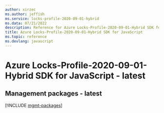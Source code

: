```yaml
---
author: xirzec
ms.author: jeffish
ms.service: locks-profile-2020-09-01-hybrid
ms.data: 07/21/2022
description: Reference for Azure Locks-Profile-2020-09-01-Hybrid SDK for JavaScript
title: Azure Locks-Profile-2020-09-01-Hybrid SDK for JavaScript
ms.topic: reference
ms.devlang: javascript
---
```

# Azure Locks-Profile-2020-09-01-Hybrid SDK for JavaScript - latest

## Management packages - latest
[!INCLUDE [mgmt-packages](locks-profile-2020-09-01-hybrid-mgmt-index.md)]